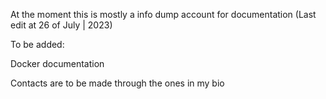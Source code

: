 At the moment this is mostly a info dump account for documentation (Last edit at 26 of July | 2023)

To be added:

Docker documentation

Contacts are to be made through the ones in my bio

